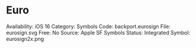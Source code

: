 # Euro

Availability: iOS 16
Category: Symbols
Code: backport.eurosign
File: eurosign.svg
Free: No
Source: Apple SF Symbols
Status: Integrated
Symbol: eurosign2x.png